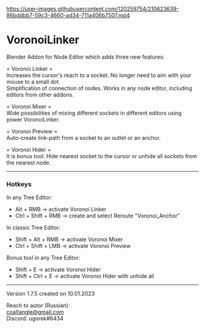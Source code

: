 https://user-images.githubusercontent.com/120259754/210623639-86bddbb7-59c3-4660-ad34-711a406b7507.mp4

# VoronoiLinker
Blender Addon for Node Editor which adds three new features:

= Voronoi Linker =  
Increases the cursor's reach to a socket. No longer need to aim with your mouse to a small dot.  
Simplification of connection of nodes. Works in any node editor, including editors from other addons.  

= Voronoi Mixer =  
Wide possibilities of mixing different sockets in different editors using power VoronoiLinker.

= Voronoi Preview =  
Auto-create link-path from a socket to an outlet or an anchor.

= Voronoi Hider =  
It is bonus tool. Hide nearest socket to the cursor or unhide all sockets from the nearest node.

---
### Hotkeys

In any Tree Editor:  
 + Alt + RMB  -> activate Voronoi Linker  
 + Ctrl + Shift + RMB -> create and select Reroute "Voronoi_Anchor"

In classic Tree Editor:  
 + Shift + Alt + RMB -> activate Voronoi Mixer
 + Ctrl + Shift + LMB -> activate Voronoi Preview  

Bonus tool in any Tree Editor:  
 + Shift + E  -> activate Voronoi Hider  
 + Shift + Ctrl + E  -> activate Voronoi Hider with unhide all  

---

Version 1.7.5 created on 10.01.2023

Reach to autor (Russian):  
coaltangle@gmail.com  
Discord: ugorek#6434

[Email]: coaltangle@gmail.com
